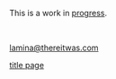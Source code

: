 # About

This is a work in <a href="https://thereitwas.com/bits/progress.html">progress</a>.

<br>

<a href="mailto:lamina@thereitwas.com">lamina@thereitwas.com</a></p>

<style>
	#about {
		display: none;
	}
	html {
		position: static;
	}
</style>
<div class="shortcuts corner"><a href="index.html">title page</a></div>